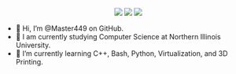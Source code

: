 <p align="center" style="width: 100%;"><a href="https://davidflowers.dev"><img src="https://img.shields.io/badge/Website-davidflowers.dev-green"/></a>
<a href="linkedin.com/in/dflowersii"><img src="https://img.shields.io/badge/-Linkedin-blue?style=flat-square&logo=linkedin"/></a>
<a href="mailto:dsflowers2000@gmail.com"><img src="https://img.shields.io/badge/-Email-red?style=flat-square&logo=gmail&logoColor=white"/></a></p>

- 👋 Hi, I’m @Master449 on GitHub.
- 🏫 I am currently studying Computer Science at Northern Illinois University.
- 🌱 I’m currently learning C++, Bash, Python, Virtualization, and 3D Printing.

